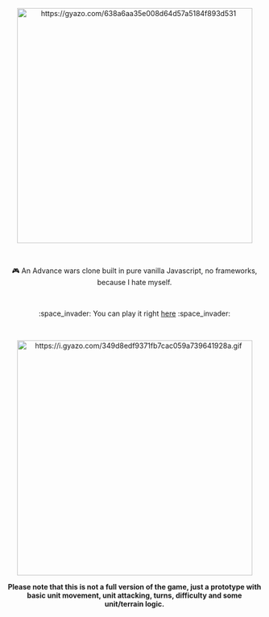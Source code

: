 <p align="center"><img align="center" src="https://i.gyazo.com/638a6aa35e008d64d57a5184f893d531.png" alt="https://gyazo.com/638a6aa35e008d64d57a5184f893d531" width="467"/></p>
<br>
<p align="center"> 🎮 An Advance wars clone built in pure vanilla Javascript, no frameworks, because I hate myself. </p>

<br>
<p align="center">:space_invader: You can play it right <a href="https://emimontesdeoca.github.io/totally-not-advance-wars/">here</a> :space_invader:</p>
<br>
<p align="center"><img align="center" src="https://i.gyazo.com/349d8edf9371fb7cac059a739641928a.gif" alt="https://i.gyazo.com/349d8edf9371fb7cac059a739641928a.gif" width="467"/></p>


<p align="center"><b>Please note that this is not a full version of the game, just a prototype with basic unit movement, unit attacking, turns, difficulty and some unit/terrain logic.</b></p>
